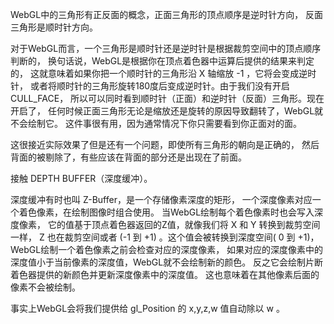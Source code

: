 WebGL中的三角形有正反面的概念，正面三角形的顶点顺序是逆时针方向， 反面三角形是顺时针方向。

对于WebGL而言，一个三角形是顺时针还是逆时针是根据裁剪空间中的顶点顺序判断的， 换句话说，WebGL是根据你在顶点着色器中运算后提供的结果来判定的， 这就意味着如果你把一个顺时针的三角形沿 X 轴缩放 -1 ，它将会变成逆时针， 或者将顺时针的三角形旋转180度后变成逆时针。由于我们没有开启 CULL_FACE， 所以可以同时看到顺时针（正面）和逆时针（反面）三角形。现在开启了， 任何时候正面三角形无论是缩放还是旋转的原因导致翻转了，WebGL就不会绘制它。 这件事很有用，因为通常情况下你只需要看到你正面对的面。



这很接近实际效果了但是还有一个问题，即使所有三角形的朝向是正确的， 然后背面的被剔除了，有些应该在背面的部分还是出现在了前面。

接触 DEPTH BUFFER（深度缓冲）。

深度缓冲有时也叫 Z-Buffer，是一个存储像素深度的矩形， 一个深度像素对应一个着色像素，在绘制图像时组合使用。 当WebGL绘制每个着色像素时也会写入深度像素， 它的值基于顶点着色器返回的Z值，就像我们将 X 和 Y 转换到裁剪空间一样， Z 也在裁剪空间或者 (-1 到 +1) 。这个值会被转换到深度空间( 0 到 +1)， WebGL绘制一个着色像素之前会检查对应的深度像素， 如果对应的深度像素中的深度值小于当前像素的深度值，WebGL就不会绘制新的颜色。 反之它会绘制片断着色器提供的新颜色并更新深度像素中的深度值。 这也意味着在其他像素后面的像素不会被绘制。



事实上WebGL会将我们提供给 gl_Position 的 x,y,z,w 值自动除以 w 。


